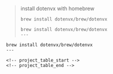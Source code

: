 > install dotenvx with homebrew
>
> `brew install dotenvx/brew/dotenvx`
>
>
> ```
> brew install dotenvx/brew/dotenvx
> ---

```
brew install dotenvx/brew/dotenvx
---

<!-- project_table_start -->
<!-- project_table_end -->
